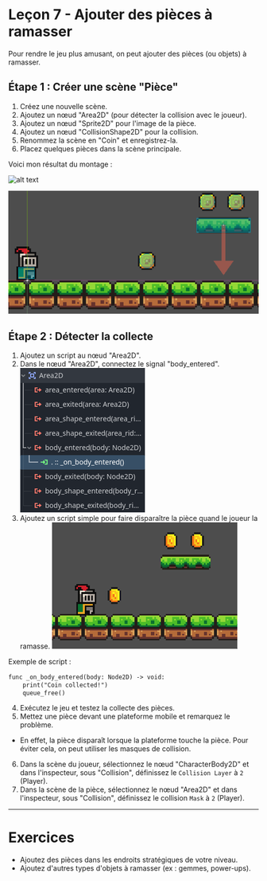 # Leçon 7 - Ajouter des pièces à ramasser

Pour rendre le jeu plus amusant, on peut ajouter des pièces (ou objets) à ramasser.

## Étape 1 : Créer une scène "Pièce"
1. Créez une nouvelle scène.
2. Ajoutez un nœud "Area2D" (pour détecter la collision avec le joueur).
3. Ajoutez un nœud "Sprite2D" pour l'image de la pièce.
4. Ajoutez un nœud "CollisionShape2D" pour la collision.
5. Renommez la scène en "Coin" et enregistrez-la.
6. Placez quelques pièces dans la scène principale.

Voici mon résultat du montage :

![alt text](assets/nodes_completed.png)

![alt text](assets/coins_in_scene.png)


## Étape 2 : Détecter la collecte

1. Ajoutez un script au nœud "Area2D".
2. Dans le nœud "Area2D", connectez le signal "body_entered".
    ![alt text](assets/body_entered.png)
3. Ajoutez un script simple pour faire disparaître la pièce quand le joueur la ramasse.
    ![alt text](assets/coin_collected.gif)

Exemple de script :
```gdscript
func _on_body_entered(body: Node2D) -> void:
	print("Coin collected!")
	queue_free()

```

4. Exécutez le jeu et testez la collecte des pièces.
5. Mettez une pièce devant une plateforme mobile et remarquez le problème.
  - En effet, la pièce disparaît lorsque la plateforme touche la pièce. Pour éviter cela, on peut utiliser les masques de collision.
6. Dans la scène du joueur, sélectionnez le nœud "CharacterBody2D" et dans l'inspecteur, sous "Collision", définissez le `Collision Layer` à `2` (Player).
7. Dans la scène de la pièce, sélectionnez le nœud "Area2D" et dans l'inspecteur, sous "Collision", définissez le collision `Mask` à `2` (Player).

---

# Exercices
- Ajoutez des pièces dans les endroits stratégiques de votre niveau.
- Ajoutez d'autres types d'objets à ramasser (ex : gemmes, power-ups).